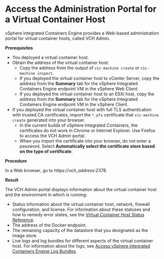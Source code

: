 # Access the Administration Portal for a Virtual Container Host #

vSphere Integrated Containers Engine provides a Web-based administration portal for virtual container hosts, called VCH Admin.

**Prerequisites**

- You deployed a virtual container host.
- Obtain the address of the virtual container host:
  - Copy the address from the output of `vic-machine create` or `vic-machine inspect`. 
  - If you deployed the virtual container host to vCenter Server, copy the address from the **Summary** tab for the vSphere Integrated Containers Engine endpoint VM in the vSphere Web Client.
  - If you deployed the virtual container host to an ESXi host, copy the address from the **Summary** tab for the vSphere Integrated Containers Engine endpoint VM in the vSphere Client.
- If you deployed the virtual container host with full TLS authentication with trusted CA certificates, import the `*.pfx` certificate that `vic-machine create` generated into your browser.
  - In the current builds of vSphere Integrated Containers, the certificates do not work in Chrome or Internet Explorer. Use Firefox to access the VCH Admin portal.
  - When you import the certificate into your browser, do not enter a password. Select **Automatically select the certificate store based on the type of certificate**. 

**Procedure**

In a Web browser, go to https://<i>vch_address</i>:2378.

**Result**

The VCH Admin portal displays information about the virtual container host and the environment in which is running:  

- Status information about the virtual container host, network,  firewall configuration, and license. For information about these statuses and how to remedy error states, see the [Virtual Container Host Status Reference](vicadmin_status_ref.md).
- The address of the Docker endpoint.
- The remaining capacity of the datastore that you designated as the image store.
- Live logs and log bundles for different aspects of the virtual container host. For information about the logs, see [Access vSphere Integrated Containers Engine Log Bundles](log_bundles.md).